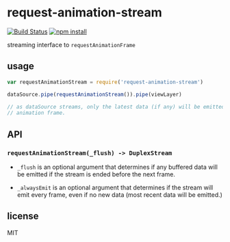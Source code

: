 # request-animation-stream

[![Build Status](http://img.shields.io/travis/jarofghosts/request-animation-stream.svg?style=flat)](https://travis-ci.org/jarofghosts/request-animation-stream)
[![npm install](http://img.shields.io/npm/dm/request-animation-stream.svg?style=flat)](https://www.npmjs.org/package/request-animation-stream)

streaming interface to `requestAnimationFrame`

## usage

```js
var requestAnimationStream = require('request-animation-stream')

dataSource.pipe(requestAnimationStream()).pipe(viewLayer)

// as dataSource streams, only the latest data (if any) will be emitted on
// animation frame.
```

## API

### `requestAnimationStream(_flush) -> DuplexStream`

* `_flush` is an optional argument that determines if any buffered data will be
  emitted if the stream is ended before the next frame.

* `_alwaysEmit` is an optional argument that determines if the stream will emit
  every frame, even if no new data (most recent data will be emitted.)

## license

MIT
